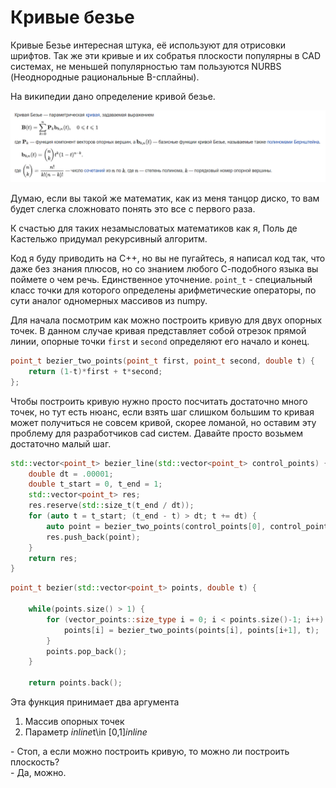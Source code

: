 # Кривые безье

Кривые Безье интересная штука, её используют для отрисовки шрифтов.
Так же эти кривые и их собратья плоскости популярны в CAD системах, не меньшей популярностью там пользуются NURBS (Неоднородные рациональные B-сплайны).

На википедии дано определение кривой безье.

![Определение кривой безье](./img/wiki_copy.png)

Думаю, если вы такой же математик, как из меня танцор диско, то вам будет слегка сложновато понять это все с первого раза.

К счастью для таких незамысловатых математиков как я, Поль де Кастельжо придумал рекурсивный алгоритм.


Код я буду приводить на C++, но вы не пугайтесь, я написал код так, что даже без знания плюсов, но со знанием любого С-подобного языка вы поймете о чем речь. Единственное уточнение. `point_t` - специальный класс точки для которого определены арифметические операторы, по сути аналог одномерных массивов из numpy.

Для начала посмотрим как можно построить кривую для двух опорных точек. В данном случае кривая представляет собой отрезок прямой линии, опорные точки `first` и `second` определяют его начало и конец.

```C++
point_t bezier_two_points(point_t first, point_t second, double t) {
    return (1-t)*first + t*second;
};
```

Чтобы построить кривую нужно просто посчитать достаточно много точек, но тут есть нюанс, если взять шаг слишком большим то кривая может получиться не совсем кривой, скорее ломаной, но оставим эту проблему для разработчиков cad систем. Давайте просто возьмем достаточно малый шаг.

```C++
std::vector<point_t> bezier_line(std::vector<point_t> control_points) {
    double dt = .00001;
    double t_start = 0, t_end = 1;
    std::vector<point_t> res;
    res.reserve(std::size_t(t_end / dt));
    for (auto t = t_start; (t_end - t) > dt; t += dt) {
        auto point = bezier_two_points(control_points[0], control_points[1], t);
        res.push_back(point);
    }
    return res;
}
```

```C++
point_t bezier(std::vector<point_t> points, double t) {

    while(points.size() > 1) {
        for (vector_points::size_type i = 0; i < points.size()-1; i++) {
            points[i] = bezier_two_points(points[i], points[i+1], t);
        }
        points.pop_back();
    }
    
    return points.back();
```

Эта функция принимает два аргумента 
1. Массив опорных точек
1. Параметр $inline$t\in [0,1]$inline$

\- Стоп, а если можно построить кривую, то можно ли построить плоскость? \
\- Да, можно.

